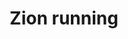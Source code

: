 ---
layout: item
raw_url: https://prdwebappstorage.blob.core.windows.net/kansaspattons/images/gallery-2009-10-28/photo00492.jpg
thumb_url: https://prdwebappstorage.blob.core.windows.net/kansaspattons/images/gallery-2009-10-28/thumb_photo00492.jpg
post: /kansaspattons/blog/2009/10/28/cpls-kindergarten-trip.html
index: 5
title: Zion running
---